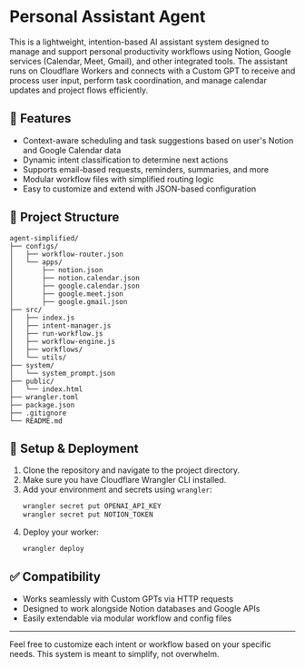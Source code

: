 # Personal Assistant Agent

This is a lightweight, intention-based AI assistant system designed to manage and support personal productivity workflows using Notion, Google services (Calendar, Meet, Gmail), and other integrated tools. The assistant runs on Cloudflare Workers and connects with a Custom GPT to receive and process user input, perform task coordination, and manage calendar updates and project flows efficiently.

## 🔧 Features

- Context-aware scheduling and task suggestions based on user's Notion and Google Calendar data
- Dynamic intent classification to determine next actions
- Supports email-based requests, reminders, summaries, and more
- Modular workflow files with simplified routing logic
- Easy to customize and extend with JSON-based configuration

## 📁 Project Structure

```
agent-simplified/
├── configs/
│   ├── workflow-router.json
│   └── apps/
│       ├── notion.json
│       ├── notion.calendar.json
│       ├── google.calendar.json
│       ├── google.meet.json
│       ├── google.gmail.json
├── src/
│   ├── index.js
│   ├── intent-manager.js
│   ├── run-workflow.js
│   ├── workflow-engine.js
│   ├── workflows/
│   └── utils/
├── system/
│   └── system_prompt.json
├── public/
│   └── index.html
├── wrangler.toml
├── package.json
├── .gitignore
└── README.md
```

## 🚀 Setup & Deployment

1. Clone the repository and navigate to the project directory.
2. Make sure you have Cloudflare Wrangler CLI installed.
3. Add your environment and secrets using `wrangler`:
   ```bash
   wrangler secret put OPENAI_API_KEY
   wrangler secret put NOTION_TOKEN
   ```
4. Deploy your worker:
   ```bash
   wrangler deploy
   ```

## ✅ Compatibility

- Works seamlessly with Custom GPTs via HTTP requests
- Designed to work alongside Notion databases and Google APIs
- Easily extendable via modular workflow and config files

---

Feel free to customize each intent or workflow based on your specific needs. This system is meant to simplify, not overwhelm.